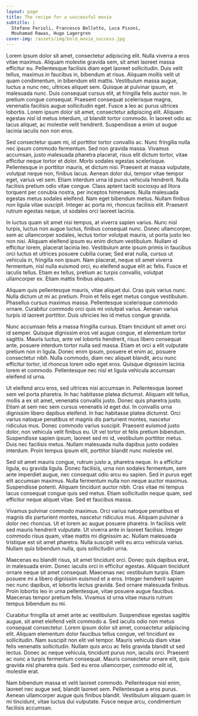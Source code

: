 ```yaml
---
layout: page
title: The recipe for a successful movie
subtitle: |
  Stefano Ferioli, Francesco Bellotto, Luca Pisoni,
  Mouhamad Rawas, Hugo Lagergren
cover-img: /assets/img/bold_movie_success.jpg
---
```


Lorem ipsum dolor sit amet, consectetur adipiscing elit. Nulla viverra a eros vitae maximus. Aliquam molestie gravida sem, sit amet laoreet massa efficitur eu. Pellentesque facilisis diam eget laoreet sollicitudin. Duis velit tellus, maximus in faucibus in, bibendum at risus. Aliquam mollis velit ut quam condimentum, in bibendum elit mattis. Vestibulum massa augue, luctus a nunc nec, ultrices aliquet sem. Quisque at pulvinar ipsum, et malesuada nunc. Duis consequat cursus elit, at fringilla felis auctor non. In pretium congue consequat. Praesent consequat scelerisque magna, venenatis facilisis augue sollicitudin eget. Fusce a leo ac purus ultrices lobortis. Lorem ipsum dolor sit amet, consectetur adipiscing elit. Aliquam egestas nisl id metus interdum, ut blandit tortor commodo. In laoreet odio ac lacus aliquet, ac molestie velit hendrerit. Suspendisse a enim ut augue lacinia iaculis non non eros.

Sed consectetur quam mi, id porttitor tortor convallis ac. Nunc fringilla nulla nec ipsum commodo fermentum. Sed non gravida massa. Vivamus accumsan, justo malesuada pharetra placerat, risus elit dictum tortor, vitae efficitur neque tortor et dolor. Morbi sodales egestas scelerisque. Pellentesque in porttitor mauris, et dictum nisi. Praesent at massa vulputate, volutpat neque non, finibus lacus. Aenean dolor dui, tempor vitae tempor eget, varius vel sem. Etiam interdum urna id purus vehicula hendrerit. Nulla facilisis pretium odio vitae congue. Class aptent taciti sociosqu ad litora torquent per conubia nostra, per inceptos himenaeos. Nulla malesuada egestas metus sodales eleifend. Nam eget bibendum metus. Nullam finibus non ligula vitae suscipit. Integer ac porta mi, rhoncus facilisis elit. Praesent rutrum egestas neque, ut sodales orci laoreet lacinia.

In luctus quam sit amet nisi tempus, at viverra sapien varius. Nunc nisl turpis, luctus non augue luctus, finibus consequat nunc. Donec ullamcorper, sem ac ullamcorper sodales, lectus tortor volutpat mauris, ut porta justo leo non nisi. Aliquam eleifend ipsum eu enim dictum vestibulum. Nullam id efficitur lorem, placerat lacinia leo. Vestibulum ante ipsum primis in faucibus orci luctus et ultrices posuere cubilia curae; Sed erat nulla, cursus ut vehicula in, fringilla non ipsum. Nam placerat, neque sit amet viverra fermentum, nisl nulla euismod orci, eu eleifend augue elit ac felis. Fusce et iaculis tellus. Etiam ex tellus, pretium ac turpis convallis, volutpat ullamcorper ex. Etiam mattis finibus aliquam.

Aliquam quis pellentesque mauris, vitae aliquet dui. Cras quis varius nunc. Nulla dictum ut mi ac pretium. Proin et felis eget metus congue vestibulum. Phasellus cursus maximus massa. Pellentesque scelerisque commodo ornare. Curabitur commodo orci quis mi volutpat varius. Aenean varius turpis id laoreet porttitor. Duis ultricies leo id metus congue gravida.

Nunc accumsan felis a massa fringilla cursus. Etiam tincidunt sit amet orci id semper. Quisque dignissim eros vel augue congue, et elementum tortor sagittis. Mauris luctus, ante vel lobortis hendrerit, risus libero consequat ante, posuere interdum tortor nulla sed massa. Etiam et orci a elit vulputate pretium non in ligula. Donec enim ipsum, posuere et enim ac, posuere consectetur nibh. Nulla commodo, diam nec aliquet blandit, arcu nunc efficitur tortor, id rhoncus lorem odio eget eros. Quisque dignissim lacinia lorem et commodo. Pellentesque nec nisl et ligula vehicula accumsan eleifend id urna.

Ut eleifend arcu eros, sed ultrices nisi accumsan in. Pellentesque laoreet sem vel porta pharetra. In hac habitasse platea dictumst. Aliquam elit tellus, mollis a ex sit amet, venenatis convallis justo. Donec quis pharetra justo. Etiam at sem nec sem cursus venenatis id eget dui. In convallis urna dignissim libero dapibus eleifend. In hac habitasse platea dictumst. Orci varius natoque penatibus et magnis dis parturient montes, nascetur ridiculus mus. Donec commodo varius suscipit. Praesent euismod justo dolor, non vehicula velit finibus eu. Ut vel tortor et felis pretium bibendum. Suspendisse sapien ipsum, laoreet sed mi id, vestibulum porttitor metus. Duis nec facilisis metus. Nullam malesuada nulla dapibus justo sodales interdum. Proin tempus ipsum elit, porttitor blandit nunc molestie vel.

Sed sit amet mauris congue, rutrum justo a, pharetra neque. In a efficitur ligula, eu gravida ligula. Donec facilisis, urna non sodales fermentum, sem ante imperdiet augue, nec consequat odio arcu eu sapien. Sed in purus eget elit accumsan maximus. Nulla fermentum nulla non neque auctor maximus. Suspendisse potenti. Aliquam tincidunt auctor nibh. Cras vitae mi tempus lacus consequat congue quis sed metus. Etiam sollicitudin neque quam, sed efficitur neque aliquet vitae. Sed et faucibus massa.

Vivamus pulvinar commodo maximus. Orci varius natoque penatibus et magnis dis parturient montes, nascetur ridiculus mus. Aliquam pulvinar a dolor nec rhoncus. Ut et lorem ac augue posuere pharetra. In facilisis velit sed mauris hendrerit vulputate. Ut viverra ante in laoreet facilisis. Integer commodo risus quam, vitae mattis mi dignissim ac. Nullam malesuada tristique est sit amet pharetra. Nulla suscipit velit eu arcu vehicula varius. Nullam quis bibendum nulla, quis sollicitudin urna.

Maecenas eu blandit risus, sit amet tincidunt orci. Donec quis dapibus erat, in malesuada enim. Donec iaculis orci in efficitur egestas. Aliquam tincidunt ornare neque sit amet consequat. Maecenas nec vestibulum turpis. Etiam posuere mi a libero dignissim euismod et a eros. Integer hendrerit sapien nec nunc dapibus, et lobortis lectus gravida. Sed ornare malesuada finibus. Proin lobortis leo in urna pellentesque, vitae posuere augue faucibus. Maecenas tempor pretium felis. Vivamus id urna vitae mauris rutrum tempus bibendum eu mi.

Curabitur fringilla sit amet ante ac vestibulum. Suspendisse egestas sagittis augue, sit amet eleifend velit commodo a. Sed iaculis odio non metus consequat consectetur. Lorem ipsum dolor sit amet, consectetur adipiscing elit. Aliquam elementum dolor faucibus tellus congue, vel tincidunt ex sollicitudin. Nam suscipit non elit vel tempor. Mauris vehicula diam vitae felis venenatis sollicitudin. Nullam quis arcu ac felis gravida blandit ut sed lectus. Donec ac neque vehicula, tincidunt purus non, iaculis orci. Praesent ac nunc a turpis fermentum consequat. Mauris consectetur ornare elit, quis gravida nisl pharetra quis. Sed eu eros ullamcorper, commodo elit id, molestie erat.

Nam bibendum massa et velit laoreet commodo. Pellentesque nisl enim, laoreet nec augue sed, blandit laoreet sem. Pellentesque a eros purus. Aenean ullamcorper augue quis finibus blandit. Vestibulum aliquam quam in mi tincidunt, vitae luctus dui vulputate. Fusce neque arcu, condimentum facilisis accumsan.
